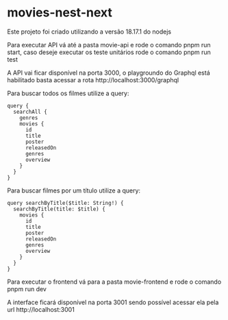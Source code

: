 # movies-nest-next

Este projeto foi criado utilizando a versão 18.17.1 do nodejs

Para executar API vá até a pasta movie-api e rode o comando pnpm run start, caso deseje executar os teste unitários rode o comando pnpm run test

A API vai ficar disponível na porta 3000, o playgroundo do Graphql está habilitado basta acessar a rota http://localhost:3000/graphql

Para buscar todos os filmes utilize a query:
```
query {
  searchAll {
    genres
    movies {
      id
      title
      poster
      releasedOn
      genres
      overview
    }
  }
}
```

Para buscar filmes por um título utilize a query:
```
query searchByTitle($title: String!) {
  searchByTitle(title: $title) {
    movies {
      id
      title
      poster
      releasedOn
      genres
      overview
    }
  }
}
```

Para executar o frontend vá para a pasta movie-frontend e rode o comando pnpm run dev

A interface ficará disponível na porta 3001 sendo possível acessar ela pela url http://localhost:3001
